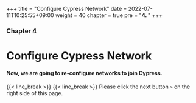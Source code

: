 +++
title = "Configure Cypress Network"
date = 2022-07-11T10:25:55+09:00
weight = 40
chapter = true
pre = "<b>4. </b>"
+++

### Chapter 4

# Configure Cypress Network

#### Now, we are going to re-configure networks to join Cypress.
#### 

{{< line_break >}}
{{< line_break >}}
Please click the next button ```>``` on the right side of this page.
